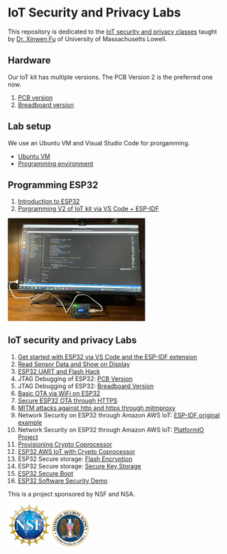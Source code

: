 # IoT Security and Privacy Labs


This repository is dedicated to the [IoT security and privacy classes](http://www.cs.uml.edu/~xinwenfu/Teaching.html) taught by [Dr. Xinwen Fu](http://www.cs.uml.edu/~xinwenfu/index.html) of University of Massachusetts Lowell. 

## Hardware
Our IoT kit has multiple versions. The PCB Version 2 is the preferred one now.
1. [PCB version](https://github.com/xinwenfu/SaTC-PCB)
2. [Breadboard version](Breadboard)

## Lab setup
We use an Ubuntu VM and Visual Studio Code for prorgamming.
- [Ubuntu VM](UbuntuVM)
- [Programming environment](Programming/Environment)

## Programming ESP32
1. [Introduction to ESP32](https://github.com/xinwenfu/IoT/tree/main/Programming/ESP32)
2. [Porgramming V2 of IoT kit via VS Code + ESP-IDF](https://github.com/xinwenfu/IoT/tree/main/Programming/ProgramV2)

<img src="imgs/IoT-Kit-Working.jpg" width=320>

## IoT security and privacy Labs

1. [Get started with ESP32 via VS Code and the ESP-IDF extension](https://github.com/xinwenfu/tst-dht-lab--pcb-2)
2. [Read Sensor Data and Show on Display](https://github.com/DaintyJet/ESP32-Display)
3. [ESP32 UART and Flash Hack](https://github.com/xinwenfu/ESP32-UART-and-Flash-Hack)
4. JTAG Debugging of ESP32: [PCB Version](https://github.com/PBearson/ESP32-PCB-With-ESP-PROG-Demo)
5. JTAG Debugging of ESP32: [Breadboard Version](https://github.com/PBearson/ESP32-With-ESP-PROG-Demo)
6. [Basic OTA via WiFi on ESP32](https://github.com/xinwenfu/ota)
7. [Secure ESP32 OTA through HTTPS](https://github.com/PBearson/Get-Started-With-ESP32-OTA)
8. [MITM attacks against http and https through mitmproxy](https://github.com/xinwenfu/mitmproxy-get)
9. Network Security on ESP32 through Amazon AWS IoT: [ESP-IDF original example](https://github.com/xinwenfu/Network-Security-on-ESP32)
10. Network Security on ESP32 through Amazon AWS IoT: [PlatformIO Project](https://github.com/xinwenfu/platformio-espidf-aws-iot)
11. [Provisioning Crypto Coprocessor](https://github.com/PBearson/Provision-ECC608)
12. [ESP32 AWS IoT with Crypto Coprocessor](https://github.com/PBearson/esp-aws-iot/blob/master/)
13. ESP32 Secure storage: [Flash Encryption](https://github.com/PBearson/ESP32_Flash_Encryption_Tutorial)
14. ESP32 Secure storage: [Secure Key Storage](https://github.com/PBearson/ESP32_Secure_Key_Storage_Tutorial)
15. [ESP32 Secure Boot](https://github.com/PBearson/ESP32_Secure_Boot_Tutorial)
16. [ESP32 Software Security Demo](https://github.com/PBearson/ESP32_Remote_Attack_Tutorial)

This is a project sponsored by NSF and NSA. 

<img src="imgs/NSF_logo.png" height=100> <img src="imgs/NSA.png" height=85> 
